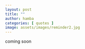 ```yaml
---
layout: post
title: ""
author: hamba
categories: [ quotes ]
image: assets/images/reminder2.jpg
---
```


coming soon